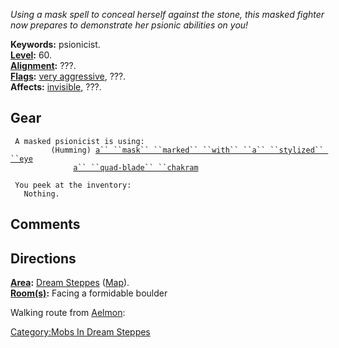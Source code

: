 *Using a mask spell to conceal herself against the stone, this masked
fighter now prepares to demonstrate her psionic abilities on you!*

**Keywords:** psionicist.  
**[Level](Level "wikilink"):** 60.  
**[Alignment](Alignment "wikilink"):** ???.  
**[Flags](:Category:_Mob_Types "wikilink"):** [very
aggressive](Aggressive_Mobs "wikilink"), ???.  
**Affects:** [invisible](invis "wikilink"), ???.  

## Gear

` A masked psionicist is using:`  
`   `<worn on head>`      (Humming) `[`a`` ``mask`` ``marked`` ``with`` ``a`` ``stylized`` ``eye`](Mask_Marked_With_A_Stylized_Eye "wikilink")  
`   `<wielded>`           `[`a`` ``quad-blade`` ``chakram`](Quad-Blade_Chakram "wikilink")

` You peek at the inventory:`  
`   Nothing.`

## Comments

## Directions

**[Area](:Category:_Areas "wikilink"):** [Dream
Steppes](:Category:_Dream_Steppes "wikilink")
([Map](Dream_Steppes_Map "wikilink")).  
**[Room(s)](:Category:_Rooms "wikilink"):** Facing a formidable boulder

Walking route from [Aelmon](Aelmon "wikilink"):

[Category:Mobs In Dream
Steppes](Category:Mobs_In_Dream_Steppes "wikilink")

